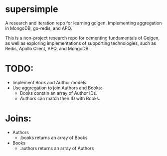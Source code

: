 # supersimple

A research and iteration repo for learning gqlgen. Implementing aggregation in MongoDB, go-redis, and APQ.

This is a non-project research repo for cementing fundamentals of Gqlgen, as well as exploring implementations of supporting technologies, such as Redis, Apollo Client, APQ, and MongoDB.

# TODO:

- Implement Book and Author models.
- Use aggregation to join Authors and Books:
  - Books contain an array of Author IDs.
  - Authors can match their ID with Books.

# Joins:

- Authors
  - .books returns an array of Books
- Books
  - .authors returns an array of Authors
